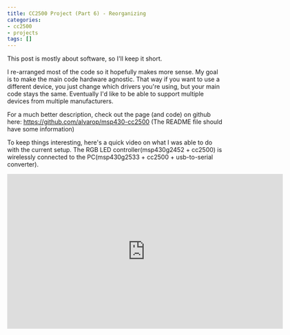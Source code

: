```yaml
---
title: CC2500 Project (Part 6) - Reorganizing
categories:
- cc2500
- projects
tags: []
---
```

This post is mostly about software, so I'll keep it short.

I re-arranged most of the code so it hopefully makes more sense. My goal is to make the main code hardware agnostic. That way if you want to use a different device, you just change which drivers you're using, but your main code stays the same. Eventually I'd like to be able to support multiple devices from multiple manufacturers.

For a much better description, check out the page (and code) on github here: <a href="https://github.com/alvarop/msp430-cc2500" target="_blank">https://github.com/alvarop/msp430-cc2500</a>
(The README file should have some information)

To keep things interesting, here's a quick video on what I was able to do with the current setup. The RGB LED controller(msp430g2452 + cc2500) is wirelessly connected to the PC(msp430g2533 + cc2500 + usb-to-serial converter).

<div style="text-align: center;"><iframe allowfullscreen="" frameborder="0" height="360" src="https://www.youtube.com/embed/H0OEqm4yeYM" width="640"></iframe></div>
